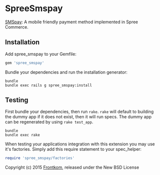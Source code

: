 SpreeSmspay
===========

[SMSpay](http://docs.smspay.io/): A mobile friendly payment method implemented in Spree Commerce. 

Installation
------------

Add spree_smspay to your Gemfile:

```ruby
gem 'spree_smspay'
```

Bundle your dependencies and run the installation generator:

```shell
bundle
bundle exec rails g spree_smspay:install
```

Testing
-------

First bundle your dependencies, then run `rake`. `rake` will default to building the dummy app if it does not exist, then it will run specs. The dummy app can be regenerated by using `rake test_app`.

```shell
bundle
bundle exec rake
```

When testing your applications integration with this extension you may use it's factories.
Simply add this require statement to your spec_helper:

```ruby
require 'spree_smspay/factories'
```

Copyright (c) 2015 [Frontkom](https://www.frontkom.no/), released under the New BSD License
